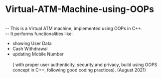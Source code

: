 # Virtual-ATM-Machine-using-OOPs
<br> -- This is a Virtual ATM machine, implemented using OOPs in C++.
<br> -- It performs functionalities like:
 - showing User Data
 - Cash Withdrawal 
 - updating Mobile Number
<br><br>( with proper user authenticity, security and privacy, build using OOPS concept in C++, following good coding practices).
(August 2021)
